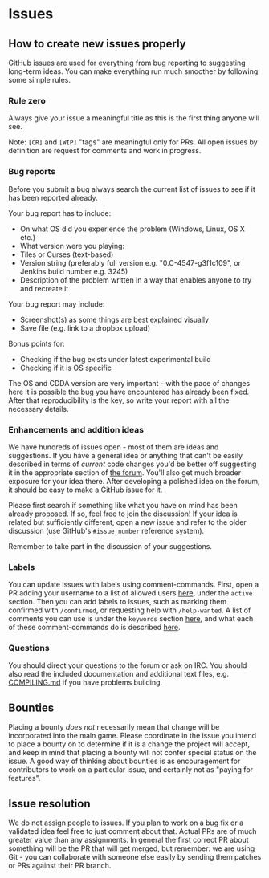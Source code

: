 # Issues

## How to create new issues properly

GitHub issues are used for everything from bug reporting to suggesting long-term ideas. You can make everything run much smoother by following some simple rules.

### Rule zero

Always give your issue a meaningful title as this is the first thing anyone will see.

Note: `[CR]` and `[WIP]` "tags" are meaningful only for PRs. All open issues by definition are request for comments and work in progress.

### Bug reports

Before you submit a bug always search the current list of issues to see if it has been reported already.

Your bug report has to include:

- On what OS did you experience the problem (Windows, Linux, OS X etc.)
- What version were you playing:
 - Tiles or Curses (text-based)
 - Version string (preferably full version e.g. "0.C-4547-g3f1c109", or Jenkins build number e.g. 3245)
- Description of the problem written in a way that enables anyone to try and recreate it

Your bug report may include:

- Screenshot(s) as some things are best explained visually
- Save file (e.g. link to a dropbox upload)

Bonus points for:

- Checking if the bug exists under latest experimental build
- Checking if it is OS specific

The OS and CDDA version are very important - with the pace of changes here it is possible the bug you have encountered has already been fixed. After that reproducibility is the key, so write your report with all the necessary details.

### Enhancements and addition ideas

We have hundreds of issues open - most of them are ideas and suggestions. If you have a general idea or anything that can't be easily described in terms of *current* code changes you'd be better off suggesting it in the appropriate section of [the forum](https://discourse.cataclysmdda.org/). You'll also get much broader exposure for your idea there. After developing a polished idea on the forum, it should be easy to make a GitHub issue for it.

Please first search if something like what you have on mind has been already proposed. If so, feel free to join the discussion! If your idea is related but sufficiently different, open a new issue and refer to the older discussion (use GitHub's `#issue_number` reference system).

Remember to take part in the discussion of your suggestions.

### Labels

You can update issues with labels using comment-commands. First, open a PR adding your username to a list of allowed users [here](.github/comment-commands.yml), under the `active` section. Then you can add labels to issues, such as marking them confirmed with `/confirmed`, or requesting help with `/help-wanted`. A list of comments you can use is under the `keywords` section [here](.github/comment-commands.yml), and what each of these comment-commands do is described [here](.github/workflows/comment-commands.yml).

### Questions

You should direct your questions to the forum or ask on IRC. You should also read the included documentation and additional text files, e.g. [COMPILING.md](doc/COMPILING/COMPILING.md) if you have problems building.

## Bounties

Placing a bounty *does not* necessarily mean that change will be incorporated into the main game. Please coordinate in the issue you intend to place a bounty on to determine if it is a change the project will accept, and keep in mind that placing a bounty will not confer special status on the issue. A good way of thinking about bounties is as encouragement for contributors to work on a particular issue, and certainly not as "paying for features".

## Issue resolution

We do not assign people to issues. If you plan to work on a bug fix or a validated idea feel free to just comment about that. Actual PRs are of much greater value than any assignments. In general the first correct PR about something will be the PR that will get merged, but remember: we are using Git - you can collaborate with someone else easily by sending them patches or PRs against their PR branch.

